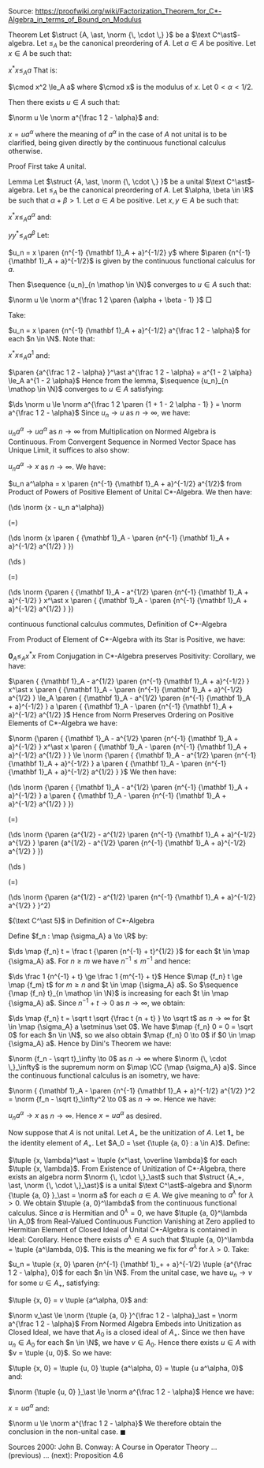 # 

Source: https://proofwiki.org/wiki/Factorization_Theorem_for_C*-Algebra_in_terms_of_Bound_on_Modulus



Theorem
Let $\struct {A, \ast, \norm {\, \cdot \,} }$ be a $\text C^\ast$-algebra. 
Let $\le_A$ be the canonical preordering of $A$.
Let $a \in A$ be positive.
Let $x \in A$ be such that:

$x^\ast x \le_A a$
That is:

$\cmod x^2 \le_A a$
where $\cmod x$ is the modulus of $x$.
Let $0 < \alpha < 1/2$. 

Then there exists $u \in A$ such that:

$\norm u \le \norm a^{\frac 1 2 - \alpha}$
and:

$x = u a^\alpha$
where the meaning of $a^\alpha$ in the case of $A$ not unital is to be clarified, being given directly by the continuous functional calculus otherwise.


Proof
First take $A$ unital.

Lemma
Let $\struct {A, \ast, \norm {\, \cdot \,} }$ be a unital $\text C^\ast$-algebra. 
Let $\le_A$ be the canonical preordering of $A$.
Let $\alpha, \beta \in \R$ be such that $\alpha + \beta > 1$. 
Let $a \in A$ be positive.
Let $x, y \in A$ be such that:

$x^\ast x \le_A a^\alpha$
and:

$y y^\ast \le_A a^\beta$
Let:

$u_n = x \paren {n^{-1} {\mathbf 1}_A + a}^{-1/2} y$
where $\paren {n^{-1} {\mathbf 1}_A + a}^{-1/2}$ is given by the continuous functional calculus for $a$.

Then $\sequence {u_n}_{n \mathop \in \N}$ converges to $u \in A$ such that:

$\norm u \le \norm a^{\frac 1 2 \paren {\alpha + \beta - 1} }$
$\Box$

Take:

$u_n = x \paren {n^{-1} {\mathbf 1}_A + a}^{-1/2} a^{\frac 1 2 - \alpha}$
for each $n \in \N$.
Note that:

$x^\ast x \le_A a^1$
and:

$\paren {a^{\frac 1 2 - \alpha} }^\ast a^{\frac 1 2 - \alpha} = a^{1 - 2 \alpha} \le_A a^{1 - 2 \alpha}$
Hence from the lemma, $\sequence {u_n}_{n \mathop \in \N}$ converges to $u \in A$ satisfying:

$\ds \norm u \le \norm a^{\frac 1 2 \paren {1 + 1 - 2 \alpha - 1} } = \norm a^{\frac 1 2 - \alpha}$
Since $u_n \to u$ as $n \to \infty$, we have:

$u_n a^\alpha \to u a^\alpha$ as $n \to \infty$
from Multiplication on Normed Algebra is Continuous.
From Convergent Sequence in Normed Vector Space has Unique Limit, it suffices to also show:

$u_n a^\alpha \to x$ as $n \to \infty$.
We have:

$u_n a^\alpha = x \paren {n^{-1} {\mathbf 1}_A + a}^{-1/2} a^{1/2}$
from Product of Powers of Positive Element of Unital C*-Algebra.
We then have:














\(\ds \norm {x - u_n a^\alpha}\)

\(=\)







\(\ds \norm {x \paren { {\mathbf 1}_A - \paren {n^{-1} {\mathbf 1}_A + a}^{-1/2} a^{1/2} } }\)




















\(\ds \)

\(=\)







\(\ds \norm {\paren { {\mathbf 1}_A - a^{1/2} \paren {n^{-1} {\mathbf 1}_A + a}^{-1/2} } x^\ast x \paren { {\mathbf 1}_A - \paren {n^{-1} {\mathbf 1}_A + a}^{-1/2} a^{1/2} } }\)





continuous functional calculus commutes, Definition of C*-Algebra



From Product of Element of C*-Algebra with its Star is Positive, we have:

${\mathbf 0}_A \le_A x^\ast x$
From Conjugation in C*-Algebra preserves Positivity: Corollary, we have:

$\paren { {\mathbf 1}_A - a^{1/2} \paren {n^{-1} {\mathbf 1}_A + a}^{-1/2} } x^\ast x \paren { {\mathbf 1}_A - \paren {n^{-1} {\mathbf 1}_A + a}^{-1/2} a^{1/2} } \le_A \paren { {\mathbf 1}_A - a^{1/2} \paren {n^{-1} {\mathbf 1}_A + a}^{-1/2} } a \paren { {\mathbf 1}_A - \paren {n^{-1} {\mathbf 1}_A + a}^{-1/2} a^{1/2} }$
Hence from Norm Preserves Ordering on Positive Elements of C*-Algebra we have:

$\norm {\paren { {\mathbf 1}_A - a^{1/2} \paren {n^{-1} {\mathbf 1}_A + a}^{-1/2} } x^\ast x \paren { {\mathbf 1}_A - \paren {n^{-1} {\mathbf 1}_A + a}^{-1/2} a^{1/2} } } \le \norm {\paren { {\mathbf 1}_A - a^{1/2} \paren {n^{-1} {\mathbf 1}_A + a}^{-1/2} } a \paren { {\mathbf 1}_A - \paren {n^{-1} {\mathbf 1}_A + a}^{-1/2} a^{1/2} } }$
We then have:














\(\ds \norm {\paren { {\mathbf 1}_A - a^{1/2} \paren {n^{-1} {\mathbf 1}_A + a}^{-1/2} } a \paren { {\mathbf 1}_A - \paren {n^{-1} {\mathbf 1}_A + a}^{-1/2} a^{1/2} } }\)

\(=\)







\(\ds \norm {\paren {a^{1/2} - a^{1/2} \paren {n^{-1} {\mathbf 1}_A + a}^{-1/2} a^{1/2} } \paren {a^{1/2} - a^{1/2} \paren {n^{-1} {\mathbf 1}_A + a}^{-1/2} a^{1/2} } }\)




















\(\ds \)

\(=\)







\(\ds \norm {\paren {a^{1/2} - a^{1/2} \paren {n^{-1} {\mathbf 1}_A + a}^{-1/2} a^{1/2} } }^2\)





$(\text C^\ast 5)$ in Definition of C*-Algebra



Define $f_n : \map {\sigma_A} a \to \R$ by:

$\ds \map {f_n} t = \frac t {\paren {n^{-1} + t}^{1/2} }$
for each $t \in \map {\sigma_A} a$.
For $n \ge m$ we have $n^{-1} \le m^{-1}$ and hence:

$\ds \frac 1 {n^{-1} + t} \ge \frac 1 {m^{-1} + t}$
Hence $\map {f_n} t \ge \map {f_m} t$ for $m \ge n$ and $t \in \map {\sigma_A} a$.
So $\sequence {\map {f_n} t}_{n \mathop \in \N}$ is increasing for each $t \in \map {\sigma_A} a$.
Since $n^{-1} + t \to 0$ as $n \to \infty$, we obtain:

$\ds \map {f_n} t = \sqrt t \sqrt {\frac t {n + t} } \to \sqrt t$
as $n \to \infty$ for $t \in \map {\sigma_A} a \setminus \set 0$.
We have $\map {f_n} 0 = 0 = \sqrt 0$ for each $n \in \N$, so we also obtain $\map {f_n} 0 \to 0$ if $0 \in \map {\sigma_A} a$.
Hence by Dini's Theorem we have:

$\norm {f_n - \sqrt t}_\infty \to 0$ as $n \to \infty$
where $\norm {\, \cdot \,}_\infty$ is the supremum norm on $\map \CC {\map {\sigma_A} a}$.
Since the continuous functional calculus is an isometry, we have:

$\norm { {\mathbf 1}_A - \paren {n^{-1} {\mathbf 1}_A + a}^{-1/2} a^{1/2} }^2 = \norm {f_n - \sqrt t}_\infty^2 \to 0$ as $n \to \infty$.
Hence we have:

$u_n a^\alpha \to x$ as $n \to \infty$.
Hence $x = u a^\alpha$ as desired.

Now suppose that $A$ is not unital.
Let $A_+$ be the unitization of $A$. 
Let ${\mathbf 1}_+$ be the identity element of $A_+$.
Let $A_0 = \set {\tuple {a, 0} : a \in A}$.
Define:

$\tuple {x, \lambda}^\ast = \tuple {x^\ast, \overline \lambda}$
for each $\tuple {x, \lambda}$.
From Existence of Unitization of C*-Algebra, there exists an algebra norm $\norm {\, \cdot \,}_\ast$ such that $\struct {A_+, \ast, \norm {\, \cdot \,}_\ast}$ is a unital $\text C^\ast$-algebra and $\norm {\tuple {a, 0} }_\ast = \norm a$ for each $a \in A$.
We give meaning to $a^\lambda$ for $\lambda > 0$. 
We obtain $\tuple {a, 0}^\lambda$ from the continuous functional calculus.
Since $a$ is Hermitian and $0^\lambda = 0$, we have $\tuple {a, 0}^\lambda \in A_0$ from Real-Valued Continuous Function Vanishing at Zero applied to Hermitian Element of Closed Ideal of Unital C*-Algebra is contained in Ideal: Corollary.
Hence there exists $a^\lambda \in A$ such that $\tuple {a, 0}^\lambda = \tuple {a^\lambda, 0}$.
This is the meaning we fix for $a^\lambda$ for $\lambda > 0$.
Take:

$u_n = \tuple {x, 0} \paren {n^{-1} {\mathbf 1}_+ + a}^{-1/2} \tuple {a^{\frac 1 2 - \alpha}, 0}$
for each $n \in \N$.
From the unital case, we have $u_n \to v$ for some $u \in A_+$, satisfying:

$\tuple {x, 0} = v \tuple {a^\alpha, 0}$
and:

$\norm v_\ast \le \norm {\tuple {a, 0} }^{\frac 1 2 - \alpha}_\ast = \norm a^{\frac 1 2 - \alpha}$
From Normed Algebra Embeds into Unitization as Closed Ideal, we have that $A_0$ is a closed ideal of $A_+$.
Since we then have $u_n \in A_0$ for each $n \in \N$, we have $v \in A_0$.
Hence there exists $u \in A$ with $v = \tuple {u, 0}$.
So we have:

$\tuple {x, 0} = \tuple {u, 0} \tuple {a^\alpha, 0} = \tuple {u a^\alpha, 0}$
and:

$\norm {\tuple {u, 0} }_\ast \le \norm a^{\frac 1 2 - \alpha}$
Hence we have:

$x = u a^\alpha$
and:

$\norm u \le \norm a^{\frac 1 2 - \alpha}$
We therefore obtain the conclusion in the non-unital case.
$\blacksquare$


Sources
2000: John B. Conway: A Course in Operator Theory ... (previous) ... (next): Proposition $4.6$




